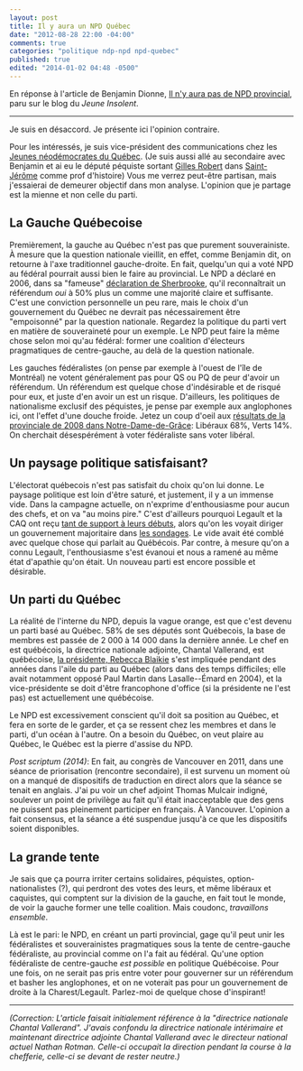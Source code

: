 ```yaml
---
layout: post
title: Il y aura un NPD Québec
date: "2012-08-28 22:00 -04:00"
comments: true
categories: "politique ndp-npd npd-quebec"
published: true
edited: "2014-01-02 04:48 -0500"
---
```


En réponse à l'article de Benjamin Dionne, 
[Il n'y aura pas de NPD provincial][ji-npd-qc], paru sur le 
blog du *Jeune Insolent*.

---

Je suis en désaccord. Je présente ici l'opinion contraire.

Pour les intéressés, je suis vice-président des communications chez 
les [Jeunes néodémocrates du Québec](//jndq.ca). (Je suis aussi allé au 
secondaire avec Benjamin et ai eu le député péquiste sortant 
[Gilles Robert] dans [Saint-Jérôme][SJ-PED] comme prof d'histoire) 
Vous me verrez peut-être partisan, mais j'essaierai de demeurer 
objectif dans mon analyse. L'opinion que je partage est la mienne 
et non celle du parti.

La Gauche Québecoise
--------------------
Premièrement, la gauche au Québec n'est pas que purement 
souverainiste. À mesure que la question nationale vieillit, en 
effet, comme Benjamin dit, on retourne à l'axe traditionnel 
gauche-droite. En fait, quelqu'un qui a voté NPD au fédéral 
pourrait aussi bien le faire au provincial. Le NPD a déclaré en 
2006, dans sa "fameuse" [déclaration de Sherbrooke], qu'il 
reconnaîtrait un référendum *oui* à 50% plus un comme une majorité 
claire et suffisante. C'est une conviction personnelle un peu rare, 
mais le choix d'un gouvernement du Québec ne devrait pas 
nécessairement être "empoisonné" par la question nationale. 
Regardez la politique du parti vert en matière de souveraineté pour 
un exemple. Le NPD peut faire la même chose selon moi qu'au 
fédéral: former une coalition d'électeurs pragmatiques de 
centre-gauche, au delà de la question nationale.

<!-- more -->

Les gauches fédéralistes (on pense par exemple à l'ouest de l'île de 
Montréal) ne votent généralement pas pour QS ou PQ de peur d'avoir 
un référendum. Un référendum est quelque chose d'indésirable et de 
risqué pour eux, et juste d'en avoir un est un risque. D'ailleurs, 
les politiques de nationalisme exclusif des péquistes, je pense par 
exemple aux anglophones ici, ont l'effet d'une douche froide. Jetez 
un coup d'oeil aux [résultats de la provinciale de 2008 dans 
Notre-Dame-de-Grâce][NDG-assnat39]: Libéraux 68%, Verts 14%. On cherchait 
désespérément à voter fédéraliste sans voter libéral.

Un paysage politique satisfaisant?
----------------------------------
L'électorat québecois n'est pas satisfait du choix qu'on lui donne. 
Le paysage politique est loin d'être saturé, et justement, il y a 
un immense vide. Dans la campagne actuelle, on n'exprime 
d'enthousiasme pour aucun des chefs, et on va "au moins pire." 
C'est d'ailleurs pourquoi Legault et la CAQ ont reçu 
[tant de support à leurs débuts][CAQ-forte], alors qu'on les 
voyait diriger un gouvernement 
majoritaire dans [les sondages][CAQ-forte]. Le vide avait été comblé avec 
quelque chose qui parlait au Québécois. Par contre, à mesure qu'on 
a connu Legault, l'enthousiasme s'est évanoui et nous a ramené au 
même état d'apathie qu'on était. Un nouveau parti est encore 
possible et désirable.

Un parti du Québec
------------------
La réalité de l'interne du NPD, depuis la vague orange, est que 
c'est devenu un parti basé au Québec. 58% de ses députés sont 
Québecois, la base de membres est passée de 2 000 à 14 000 dans la 
dernière année. Le chef en est québécois, 
la directrice nationale adjointe, Chantal Vallerand, 
est québécoise, [la présidente, Rebecca Blaikie][RBlaikie] s'est impliquée 
pendant des années dans l'aile du parti au 
Québec (alors dans des temps difficiles; elle avait notamment opposé Paul Martin dans Lasalle--Émard en 2004), et la vice-présidente se doit d'être francophone d'office (si la présidente ne l'est pas) est actuellement une québécoise. 

Le NPD est excessivement conscient qu'il doit sa position au 
Québec, et fera en sorte de le garder, et ça se ressent chez les 
membres et dans le parti, d'un océan à l'autre. On a besoin 
du Québec, on veut plaire au Québec, le Québec est la pierre 
d'assise du NPD.

*Post scriptum (2014)*: En fait, au congrès de Vancouver en 2011, dans une séance de priorisation (rencontre secondaire), il est survenu un moment où on a manqué de dispositifs de traduction en direct alors que la séance se tenait en anglais. J'ai pu voir un chef adjoint Thomas Mulcair indigné, soulever un point de privilège au fait qu'il était inacceptable que des gens ne puissent pas pleinement participer en français. À Vancouver. L'opinion a fait consensus, et la séance a été suspendue jusqu'à ce que les dispositifs soient disponibles.

La grande tente
---------------
Je sais que ça pourra irriter certains solidaires, péquistes, 
option-nationalistes (?), qui perdront des votes des leurs, et même 
libéraux et caquistes, qui comptent sur la division de la gauche, 
en fait tout le monde, de voir la gauche former une telle 
coalition. Mais coudonc, *travaillons ensemble*.

Là est le pari: le NPD, en créant un parti provincial, gage qu'il 
peut unir les fédéralistes et souverainistes pragmatiques sous la 
tente de centre-gauche fédéraliste, au provincial comme on l'a fait au fédéral. 
Qu'une option fédéraliste de centre-gauche *est possible* en politique Québécoise.
Pour une fois, on ne serait pas pris entre voter pour gouverner sur 
un référendum et basher les anglophones, et on ne voterait pas pour 
un gouvernement de droite à la Charest/Legault. Parlez-moi de 
quelque chose d'inspirant!

* * *

*(Correction: L'article faisait initialement référence à la "directrice nationale Chantal Vallerand". J'avais confondu 
la directrice nationale intérimaire et 
maintenant directrice adjointe Chantal Vallerand avec le directeur
national actuel Nathan Rotman. Celle-ci occupait la direction pendant 
la course à la chefferie, celle-ci se devant de rester neutre.)*


[déclaration de Sherbrooke]: http://www.pierreducasse.ca/IMG/pdf/Declaration_Sherbrooke_ENG_V2.pdf
[Gilles Robert]: http://fr.wikipedia.org/wiki/Gilles_Robert
[ji-npd-qc]: http://jeuneinsolent.com/2012/08/28/il-ny-aura-pas-de-npd-provincial/
[SJ-PED]: http://fr.wikipedia.org/wiki/Saint-J%C3%A9r%C3%B4me_%28circonscription_provinciale%29
[NDG-assnat39]: http://fr.wikipedia.org/wiki/R%C3%A9sultats_%C3%A9lectoraux_de_Notre-Dame-de-Gr%C3%A2ce
[RBlaikie]: http://en.wikipedia.org/wiki/Rebecca_Blaikie
[CAQ-forte]: http://www.rcinet.ca/francais/archives/nouvelle/11_37_23_2011-12-16-p-deux-sondages-placent-la-coalition-pour-l-avenir-du-quebec-en-tete-de-sintentions-de-vote-p/